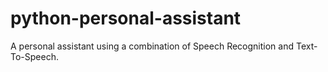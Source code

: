 # python-personal-assistant
A personal assistant using a combination of Speech Recognition and Text-To-Speech.
